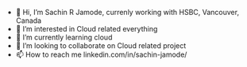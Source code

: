 - 👋 Hi, I’m Sachin R Jamode, currenly working with HSBC, Vancouver, Canada
- 👀 I’m interested in Cloud related everything
- 🌱 I’m currently learning cloud
- 💞️ I’m looking to collaborate on Cloud related project
- 📫 How to reach me linkedin.com/in/sachin-jamode/

<!---
sachinrj19/sachinrj19 is a ✨ special ✨ repository because its `README.md` (this file) appears on your GitHub profile.
You can click the Preview link to take a look at your changes.
--->
